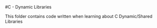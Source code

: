 #C - Dynamic Libraries

This folder contains code written when learning about C Dynamic/Shared Libraries
